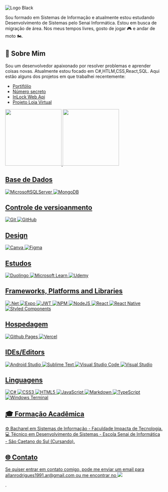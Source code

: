 <!--
<div>

<img src="https://raw.githubusercontent.com/MicaelliMedeiros/micaellimedeiros/master/image/computer-illustration.png" min-width="200px" max-width="200px" width="200px" align="right" alt="Computador iuriCode">
</div>

# Olá, sou Allan Rodrigues! 👋 -->
![Logo Black](https://github.com/user-attachments/assets/0fa5a96b-56c7-4d96-bb2f-4f2d074bf48a)

Sou formado em Sistemas de Informação e atualmente estou estudando Desenvolvimento de Sistemas pelo Senai Informática. Estou em busca de migração de área. Nos meus tempos livres, gosto de jogar 🎮 e andar de moto 🏍.

## 🚀 Sobre Mim
Sou um desenvolvedor apaixonado por resolver problemas e aprender coisas novas. Atualmente estou focado em C#,HTLM,CSS,React,SQL. Aqui estão alguns dos projetos em que trabalhei recentemente: 


- <a href="https://allanr1991.github.io/alura_oracle-ProjetoPortifolio-html_css/">Portifólio</a>
- <a href="https://allanr1991.github.io/alura-numeroSecreto-JSAudio/">Número secreto</a>
- <a href="https://github.com/AllanR1991/senai-InLook-webApi">InLock Web Api</a>
- <a href="https://github.com/AllanR1991/senai-projetoLojaVirtual-cSharpPoo">Projeto Loja Virtual</a>


<div>
  <a href="https://github.com/AllanR1991">
  <img height="180em" src="https://github-readme-stats.vercel.app/api?username=allanR1991&show_icons=true&theme=dracula&include_all_commits=true&count_private=true"/>
  <img height="180em" src="https://github-readme-stats.vercel.app/api/top-langs/?username=AllanR1991&layout=compact&langs_count=16&theme=dracula"/>
</div>



## Base de Dados
![MicrosoftSQLServer](https://img.shields.io/badge/Microsoft%20SQL%20Server-CC2927?style=for-the-badge&logo=microsoft%20sql%20server&logoColor=white)
![MongoDB](https://img.shields.io/badge/MongoDB-%234ea94b.svg?style=for-the-badge&logo=mongodb&logoColor=white)

## Controle de versioanmento
![Git](https://img.shields.io/badge/git-%23F05033.svg?style=for-the-badge&logo=git&logoColor=white)
![GitHub](https://img.shields.io/badge/github-%23121011.svg?style=for-the-badge&logo=github&logoColor=white)

## Design
![Canva](https://img.shields.io/badge/Canva-%2300C4CC.svg?style=for-the-badge&logo=Canva&logoColor=white)
![Figma](https://img.shields.io/badge/figma-%23F24E1E.svg?style=for-the-badge&logo=figma&logoColor=white)

## Estudos
![Duolingo](https://img.shields.io/badge/Duolingo-%234DC730.svg?style=for-the-badge&logo=Duolingo&logoColor=white)
![Microsoft Learn](https://img.shields.io/badge/Microsoft_Learn-258ffa?style=for-the-badge&logo=microsoft&logoColor=white)
![Udemy](https://img.shields.io/badge/Udemy-A435F0?style=for-the-badge&logo=Udemy&logoColor=white)

## Frameworks, Platforms and Libraries
![.Net](https://img.shields.io/badge/.NET-5C2D91?style=for-the-badge&logo=.net&logoColor=white)
![Expo](https://img.shields.io/badge/expo-1C1E24?style=for-the-badge&logo=expo&logoColor=#D04A37)
![JWT](https://img.shields.io/badge/JWT-black?style=for-the-badge&logo=JSON%20web%20tokens)
![NPM](https://img.shields.io/badge/NPM-%23CB3837.svg?style=for-the-badge&logo=npm&logoColor=white)
![NodeJS](https://img.shields.io/badge/node.js-6DA55F?style=for-the-badge&logo=node.js&logoColor=white)
![React](https://img.shields.io/badge/react-%2320232a.svg?style=for-the-badge&logo=react&logoColor=%2361DAFB)
![React Native](https://img.shields.io/badge/react_native-%2320232a.svg?style=for-the-badge&logo=react&logoColor=%2361DAFB)
![Styled Components](https://img.shields.io/badge/styled--components-DB7093?style=for-the-badge&logo=styled-components&logoColor=white)

## Hospedagem
![Github Pages](https://img.shields.io/badge/github%20pages-121013?style=for-the-badge&logo=github&logoColor=white)
![Vercel](https://img.shields.io/badge/vercel-%23000000.svg?style=for-the-badge&logo=vercel&logoColor=white)

## IDEs/Editors
![Android Studio](https://img.shields.io/badge/android%20studio-346ac1?style=for-the-badge&logo=android%20studio&logoColor=white)
![Sublime Text](https://img.shields.io/badge/sublime_text-%23575757.svg?style=for-the-badge&logo=sublime-text&logoColor=important)
![Visual Studio Code](https://img.shields.io/badge/Visual%20Studio%20Code-0078d7.svg?style=for-the-badge&logo=visual-studio-code&logoColor=white)
![Visual Studio](https://img.shields.io/badge/Visual%20Studio-5C2D91.svg?style=for-the-badge&logo=visual-studio&logoColor=white)

## Linguagens
![C#](https://img.shields.io/badge/c%23-%23239120.svg?style=for-the-badge&logo=c-sharp&logoColor=white)
![CSS3](https://img.shields.io/badge/css3-%231572B6.svg?style=for-the-badge&logo=css3&logoColor=white)
![HTML5](https://img.shields.io/badge/html5-%23E34F26.svg?style=for-the-badge&logo=html5&logoColor=white)
![JavaScript](https://img.shields.io/badge/javascript-%23323330.svg?style=for-the-badge&logo=javascript&logoColor=%23F7DF1E)
![Markdown](https://img.shields.io/badge/markdown-%23000000.svg?style=for-the-badge&logo=markdown&logoColor=white)
![TypeScript](https://img.shields.io/badge/typescript-%23007ACC.svg?style=for-the-badge&logo=typescript&logoColor=white)
![Windows Terminal](https://img.shields.io/badge/Windows%20Terminal-%234D4D4D.svg?style=for-the-badge&logo=windows-terminal&logoColor=white)

## 🎓 Formação Acadêmica
⚙️ Bacharel em Sistemas de Informação - Faculdade Impacta de Tecnologia. <br>
💻 Técnico em Desenvolvimento de Sistemas - Escola Senai de Informática - São Caetano do Sul (Cursando).

## 🌐 Contato
<p style="">Se quiser entrar em contato comigo, pode me enviar um email para allanrodrigues1991.ar@gmail.com ou me encontrar no <a href="https://www.linkedin.com/in/allan-rodrigues-23a05785" target="_blank"><img src="https://img.shields.io/badge/-LinkedIn-%230077B5?style=for-the-badge&logo=linkedin&logoColor=white" target="_blank"></a></p>.

<!-- 
## ⚖️ Licença
Este projeto está licenciado sob a licença [nome da licença].
-->

<!--
# Bem-vindo!!! 👋 

<img src="https://raw.githubusercontent.com/MicaelliMedeiros/micaellimedeiros/master/image/computer-illustration.png" min-width="200px" max-width="200px" width="200px" align="right" alt="Computador iuriCode">
<div>
 Meu nome é Allan Rodrigues dos Santos sou formado em Sistemas de Informação
 
 Estudando Dessenvolvimento de Sistemas pelo Senai Informatica.
  
 Em busca de migração de area.
  
 Meu hobbie é jogar 🎮, motociclismo 🏍.

</div>
<!--
![cms_files_10224_1671211139Prancheta_3](https://github.com/AllanR1991/AllanR1991/assets/22855740/bff54bb3-c0e6-4a63-972d-a6bdeb23f9d9)
-->
<!--
## ⭐ Informações sobre minha conta GitHub

<div>
  <a href="https://github.com/AllanR1991">
  <img height="180em" src="https://github-readme-stats.vercel.app/api?username=allanR1991&show_icons=true&theme=dracula&include_all_commits=true&count_private=true"/>
  <img height="180em" src="https://github-readme-stats.vercel.app/api/top-langs/?username=AllanR1991&layout=compact&langs_count=16&theme=dracula"/>
</div>
  
 <h2>🔧 Ferramentas 🔧</h2>
<div style="display: inline_block"><br>
  <img align="center" alt="Csharp" height="30" width="40" src="https://raw.githubusercontent.com/devicons/devicon/master/icons/csharp/csharp-original.svg">
  <img align="center" alt="Js" height="30" width="40" src="https://raw.githubusercontent.com/devicons/devicon/master/icons/javascript/javascript-plain.svg">  
  <img align="center" alt="HTML" height="30" width="40" src="https://raw.githubusercontent.com/devicons/devicon/master/icons/html5/html5-original.svg">
  <img align="center" alt="CSS" height="30" width="40" src="https://raw.githubusercontent.com/devicons/devicon/master/icons/css3/css3-original.svg">
<div>


<div>
  <h2>🎓 Formação Acadêmica 🎓</h2> 
 ⚙️ Bacharel em Sistemas de Informação - Faculdade Impacta de Tecnologia. <br>
 💻 Técnico em Desenvolvimento de Sistemas - Escola Senai de Informática - São Caetano do Sul (Cursando). <br>
</div>

<div>
   <h2>🌐 Contato 🌐</h2> 
   
  <a href="https://www.linkedin.com/in/allan-rodrigues-23a05785" target="_blank"><img src="https://img.shields.io/badge/-LinkedIn-%230077B5?style=for-the-badge&logo=linkedin&logoColor=white" target="_blank"></a>   
  
 </div>

-->
